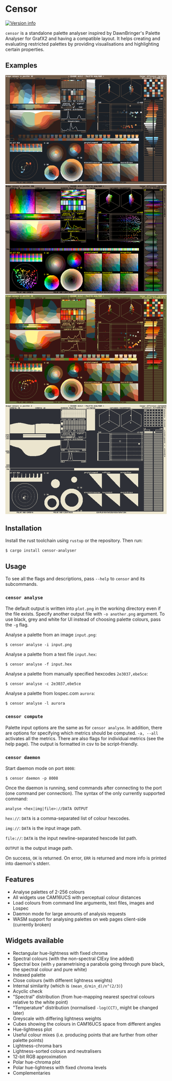# Censor
[![Version info](https://img.shields.io/crates/v/censor-analyser.svg)](https://crates.io/crates/censor-analyser)

`censor` is a standalone palette analyser inspired by DawnBringer's Palette Analyser for GrafX2 and having a compatible layout.
It helps creating and evaluating restricted palettes by providing visualisations and highlighting certain properties.

## Examples
![Aerugo](./examples/aerugo.png)
![Aurora](./examples/aurora.png)
![Cheese palette](./examples/cheese-palette.png)
![Obra Dinn](./examples/obra-dinn-ibm-8503.png)

## Installation
Install the rust toolchain using `rustup` or the repository. Then run:
```
$ cargo install censor-analyser
```

## Usage
To see all the flags and descriptions, pass
`--help` to `censor` and its subcommands.
### `censor analyse`
The default output is written into `plot.png`
in the working directory even if the file exists.
Specify another output file with `-o another.png` argument.
To use black, grey and white for UI instead of
choosing palette colours, pass the `-g` flag.

Analyse a palette from an image `input.png`:
```
$ censor analyse -i input.png
```
Analyse a palette from a text file `input.hex`:
```
$ censor analyse -f input.hex
```
Analyse a palette from manually specified hexcodes `2e3037,ebe5ce`:
```
$ censor analyse -c 2e3037,ebe5ce
```
Analyse a palette from lospec.com `aurora`:
```
$ censor analyse -l aurora
```
### `censor compute`
Palette input options are the same as for `censor analyse`.
In addition, there are options for specifying which metrics should be
computed.
`-a, --all` activates all the metrics.
There are also flags for individual metrics (see the help page).
The output is formatted in csv to be script-friendly.
### `censor daemon`
Start daemon mode on port `8008`:
```
$ censor daemon -p 8008
```
Once the daemon is running, send commands
after connecting to the port (one command per connection).
The syntax of the only currently supported command:
```
analyse <hex|img|file>://DATA OUTPUT
```
`hex://`: `DATA` is a comma-separated list of colour hexcodes.

`img://`: `DATA` is the input image path.

`file://`: `DATA` is the input newline-separated hexcode list path.

`OUTPUT` is the output image path.

On success, `OK` is returned. On error, `ERR` is returned and
more info is printed into daemon's stderr.

## Features
- Analyse palettes of 2-256 colours
- All widgets use CAM16UCS with perceptual colour distances
- Load colours from command line arguments, text files, images and Lospec
- Daemon mode for large amounts of analysis requests
- WASM support for analysing palettes on web pages client-side (currently broken)

## Widgets available
- Rectangular hue-lightness with fixed chroma
- Spectral colours (with the non-spectral CIExy line added)
- Spectral box (with `y` parametrising a parabola going through pure black, the spectral colour and pure white)
- Indexed palette
- Close colours (with different lightness weights)
- Internal similarity (which is `(mean_d/min_d)/n^(2/3)`)
- Acyclic check
- "Spectral" distribution (from hue-mapping nearest spectral colours relative to the white point)
- "Temperature" distribution (normalised `-log(CCT)`, might be changed later)
- Greyscale with differing lightness weights
- Cubes showing the colours in CAM16UCS space from different angles
- Hue-lightness plot
- Useful colour mixes (i.e. producing points that are further from other palette points)
- Lightness-chroma bars
- Lightness-sorted colours and neutralisers
- 12-bit RGB approximation
- Polar hue-chroma plot
- Polar hue-lightness with fixed chroma levels
- Complementaries
